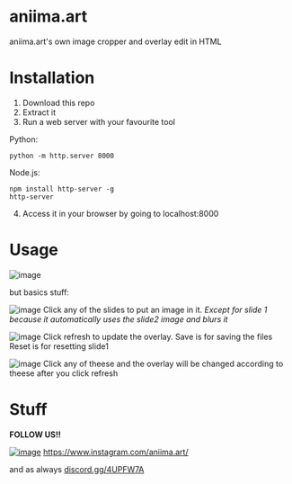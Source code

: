 # aniima.art
aniima.art's own image cropper and overlay edit in HTML

# Installation
1. Download this repo
2. Extract it
3. Run a web server with your favourite tool

Python:
```
python -m http.server 8000
```

Node.js:
```
npm install http-server -g
http-server
```

4. Access it in your browser by going to localhost:8000

# Usage
![image](https://user-images.githubusercontent.com/51734083/207870514-fcb1b107-46ab-4082-a95d-5a0a9a2058aa.png)

but basics stuff:

![image](https://user-images.githubusercontent.com/51734083/207870857-b3d73d8a-e82c-4311-a224-1457ed5dfff9.png)
Click any of the slides to put an image in it. *Except for slide 1 because it automatically uses the slide2 image and blurs it*

![image](https://user-images.githubusercontent.com/51734083/207871610-decaebb4-36a3-4772-b638-bf03772620f1.png)
Click refresh to update the overlay.
Save is for saving the files
Reset is for resetting slide1

![image](https://user-images.githubusercontent.com/51734083/207871767-fa5139cf-22fb-44b6-b0c5-589e59e82480.png)
Click any of theese and the overlay will be changed according to theese after you click refresh

# Stuff
**FOLLOW US!!**

[![image](https://user-images.githubusercontent.com/51734083/207869867-be03916f-b145-4672-a7b2-c6cc98cb81e9.png)](https://www.instagram.com/aniima.art/)
https://www.instagram.com/aniima.art/


and as always
[discord.gg/4UPFW7A](https://discord.gg/4UPFW7A)

